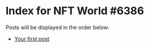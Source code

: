 # Index for NFT World #6386
Posts will be displayed in the order below:

- [Your first post](./001-first.md)

